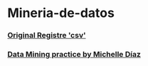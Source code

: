 # Mineria-de-datos

### [Original Registre 'csv' ](https://github.com/mdiazgtz/Mineria-de-Datos/blob/main/MSFT.csv)
### [Data Mining practice by Michelle Díaz]()
